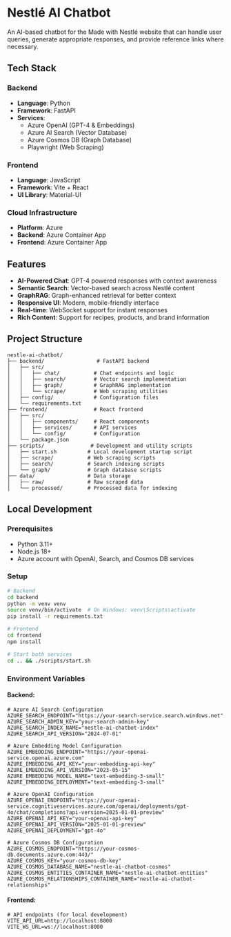 # Nestlé AI Chatbot

An AI-based chatbot for the Made with Nestlé website that can handle user queries, generate appropriate responses, and provide reference links where necessary.

## Tech Stack

### Backend
- **Language**: Python
- **Framework**: FastAPI
- **Services**: 
  - Azure OpenAI (GPT-4 & Embeddings)
  - Azure AI Search (Vector Database)
  - Azure Cosmos DB (Graph Database)
  - Playwright (Web Scraping)

### Frontend
- **Language**: JavaScript
- **Framework**: Vite + React
- **UI Library**: Material-UI

### Cloud Infrastructure
- **Platform**: Azure
- **Backend**: Azure Container App
- **Frontend**: Azure Container App

## Features

- **AI-Powered Chat**: GPT-4 powered responses with context awareness
- **Semantic Search**: Vector-based search across Nestlé content
- **GraphRAG**: Graph-enhanced retrieval for better context
- **Responsive UI**: Modern, mobile-friendly interface
- **Real-time**: WebSocket support for instant responses
- **Rich Content**: Support for recipes, products, and brand information

## Project Structure
```
nestle-ai-chatbot/
├── backend/                 # FastAPI backend
│   ├── src/
│   │   ├── chat/           # Chat endpoints and logic
│   │   ├── search/         # Vector search implementation
│   │   ├── graph/          # GraphRAG implementation
│   │   └── scrape/         # Web scraping utilities
│   ├── config/             # Configuration files
│   └── requirements.txt
├── frontend/               # React frontend
│   ├── src/
│   │   ├── components/     # React components
│   │   ├── services/       # API services
│   │   └── config/         # Configuration
│   └── package.json
├── scripts/               # Development and utility scripts
│   ├── start.sh          # Local development startup script
│   ├── scrape/           # Web scraping scripts
│   ├── search/           # Search indexing scripts
│   └── graph/            # Graph database scripts
├── data/                 # Data storage
│   ├── raw/              # Raw scraped data
│   └── processed/        # Processed data for indexing
```

## Local Development

### Prerequisites
- Python 3.11+
- Node.js 18+
- Azure account with OpenAI, Search, and Cosmos DB services

### Setup
```bash
# Backend
cd backend
python -m venv venv
source venv/bin/activate  # On Windows: venv\Scripts\activate
pip install -r requirements.txt

# Frontend
cd frontend
npm install

# Start both services
cd .. && ./scripts/start.sh
```

### Environment Variables

#### Backend:
```env
# Azure AI Search Configuration
AZURE_SEARCH_ENDPOINT="https://your-search-service.search.windows.net"
AZURE_SEARCH_ADMIN_KEY="your-search-admin-key"
AZURE_SEARCH_INDEX_NAME="nestle-ai-chatbot-index"
AZURE_SEARCH_API_VERSION="2024-07-01"

# Azure Embedding Model Configuration
AZURE_EMBEDDING_ENDPOINT="https://your-openai-service.openai.azure.com"
AZURE_EMBEDDING_API_KEY="your-embedding-api-key"
AZURE_EMBEDDING_API_VERSION="2023-05-15"
AZURE_EMBEDDING_MODEL_NAME="text-embedding-3-small"
AZURE_EMBEDDING_DEPLOYMENT="text-embedding-3-small"

# Azure OpenAI Configuration
AZURE_OPENAI_ENDPOINT="https://your-openai-service.cognitiveservices.azure.com/openai/deployments/gpt-4o/chat/completions?api-version=2025-01-01-preview"
AZURE_OPENAI_API_KEY="your-openai-api-key"
AZURE_OPENAI_API_VERSION="2025-01-01-preview"
AZURE_OPENAI_DEPLOYMENT="gpt-4o"

# Azure Cosmos DB Configuration
AZURE_COSMOS_ENDPOINT="https://your-cosmos-db.documents.azure.com:443/"
AZURE_COSMOS_KEY="your-cosmos-db-key"
AZURE_COSMOS_DATABASE_NAME="nestle-ai-chatbot-cosmos"
AZURE_COSMOS_ENTITIES_CONTAINER_NAME="nestle-ai-chatbot-entities"
AZURE_COSMOS_RELATIONSHIPS_CONTAINER_NAME="nestle-ai-chatbot-relationships"
```

#### Frontend:
```env
# API endpoints (for local development)
VITE_API_URL=http://localhost:8000
VITE_WS_URL=ws://localhost:8000
```
